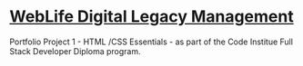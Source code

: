 # [WebLife Digital Legacy Management](https://grumpyrobot21.github.io/WebLife---Portfolio-Project-1---HTML-CSS-Essentials/)

Portfolio Project 1 - HTML /CSS Essentials - as part of the Code Institue Full Stack Developer Diploma program.

